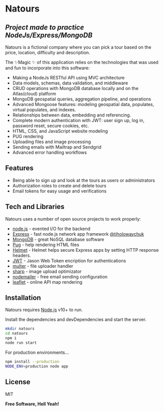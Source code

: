 # Natours
## _Project made to practice NodeJs/Express/MongoDB_

Natours is a fictional company where you can pick a tour based on the price, location, difficulty and description.

The ✨Magic ✨ of this application relies on the technologies that was used and fun to incorporate into this software:
- Making a NodeJs RESTful API using MVC architecture
- Data models, schemas, data validation, and middleware
- CRUD operations with MongoDB database locally and on the Atlas(cloud) platform
- MongoDB geospatial queries, aggregation pipeline, and operations
- Advanced Mongoose features: modeling geospatial data, populates, virtual populates, and indexes.
- Relationships between data, embedding and referencing.
- Complete modern authentication with JWT: user sign up, log in, password reset, secure cookies, etc.
- HTML, CSS, and JavaScript website modeling
- PUG rendering
- Uploading files and image processing
- Sending emails with Mailtrap and Sendgrid
- Advanced error handling workflows

## Features

- Being able to sign up and look at the tours as users or administrators
- Authorization roles to create and delete tours
- Email tokens for easy usage and verifications

## Tech and Libraries

Natours uses a number of open source projects to work properly:

- [node.js] - evented I/O for the backend
- [Express] - fast node.js network app framework [@tjholowaychuk]
- [MongoDB] - great NoSQL database software
- [Pug] - help rendering HTML files
- [Helmet] - Helmet helps secure Express apps by setting HTTP response headers.
- [JWT] - Jason Web Token encription for authentications
- [multer] - file uploader handler
- [sharp] - image upload optimizator
- [nodemailer] - free email sending configuration
- [leaflet] - online API map rendering

## Installation

Natours requires [Node.js](https://nodejs.org/) v10+ to run.

Install the dependencies and devDependencies and start the server.

```sh
mkdir natours
cd natours
npm i
node run start
```

For production environments...

```sh
npm install --production
NODE_ENV=production node app
```

## License

MIT

**Free Software, Hell Yeah!**

   [git-repo-url]: <https://github.com/joemccann/dillinger.git>
   [node.js]: <http://nodejs.org>
   [@tjholowaychuk]: <http://twitter.com/tjholowaychuk>
   [express]: <http://expressjs.com>
   [@maximdeg]: <https://github.com/maximdeg>
[MongoDB]: <https://www.mongodb.com>
[Pug]: <https://pugjs.org/api/getting-started.html>
[Helmet]: <https://helmetjs.github.io/>
[JWT]: <https://datatracker.ietf.org/doc/html/rfc7519>
[multer]: <https://www.npmjs.com/package/multer>
[sharp]: <https://www.npmjs.com/package/sharp>
[nodemailer]: <https://www.npmjs.com/package/nodemailer>
[leaflet]: <https://leafletjs.com/>

  
